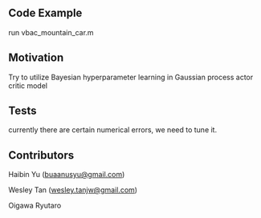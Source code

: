 ## Code Example

run vbac_mountain_car.m

## Motivation

Try to utilize Bayesian hyperparameter learning in Gaussian process actor critic model

## Tests

currently there are certain numerical errors, we need to tune it.

## Contributors

Haibin Yu (buaanusyu@gmail.com)

Wesley Tan (wesley.tanjw@gmail.com)

Oigawa Ryutaro


